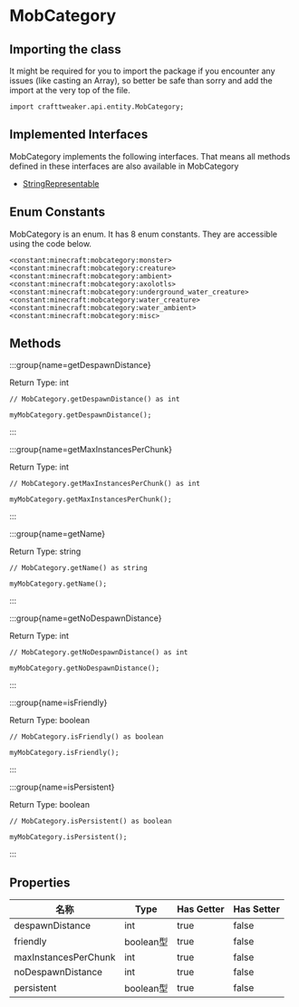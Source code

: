 # MobCategory

## Importing the class

It might be required for you to import the package if you encounter any issues (like casting an Array), so better be safe than sorry and add the import at the very top of the file.
```zenscript
import crafttweaker.api.entity.MobCategory;
```


## Implemented Interfaces
MobCategory implements the following interfaces. That means all methods defined in these interfaces are also available in MobCategory

- [StringRepresentable](/vanilla/api/util/StringRepresentable)

## Enum Constants

MobCategory is an enum. It has 8 enum constants. They are accessible using the code below.

```zenscript
<constant:minecraft:mobcategory:monster>
<constant:minecraft:mobcategory:creature>
<constant:minecraft:mobcategory:ambient>
<constant:minecraft:mobcategory:axolotls>
<constant:minecraft:mobcategory:underground_water_creature>
<constant:minecraft:mobcategory:water_creature>
<constant:minecraft:mobcategory:water_ambient>
<constant:minecraft:mobcategory:misc>
```
## Methods

:::group{name=getDespawnDistance}

Return Type: int

```zenscript
// MobCategory.getDespawnDistance() as int

myMobCategory.getDespawnDistance();
```

:::

:::group{name=getMaxInstancesPerChunk}

Return Type: int

```zenscript
// MobCategory.getMaxInstancesPerChunk() as int

myMobCategory.getMaxInstancesPerChunk();
```

:::

:::group{name=getName}

Return Type: string

```zenscript
// MobCategory.getName() as string

myMobCategory.getName();
```

:::

:::group{name=getNoDespawnDistance}

Return Type: int

```zenscript
// MobCategory.getNoDespawnDistance() as int

myMobCategory.getNoDespawnDistance();
```

:::

:::group{name=isFriendly}

Return Type: boolean

```zenscript
// MobCategory.isFriendly() as boolean

myMobCategory.isFriendly();
```

:::

:::group{name=isPersistent}

Return Type: boolean

```zenscript
// MobCategory.isPersistent() as boolean

myMobCategory.isPersistent();
```

:::


## Properties

| 名称                   | Type     | Has Getter | Has Setter |
| -------------------- | -------- | ---------- | ---------- |
| despawnDistance      | int      | true       | false      |
| friendly             | boolean型 | true       | false      |
| maxInstancesPerChunk | int      | true       | false      |
| noDespawnDistance    | int      | true       | false      |
| persistent           | boolean型 | true       | false      |

